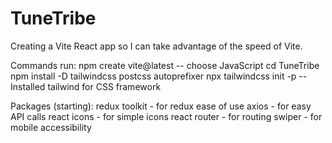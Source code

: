 # TuneTribe

Creating a Vite React app so I can take advantage of the speed of Vite. 

Commands run:
npm create vite@latest
-- choose JavaScript
cd TuneTribe
npm install -D tailwindcss postcss autoprefixer
npx tailwindcss init -p
-- Installed tailwind for CSS framework

Packages (starting): 
redux toolkit - for redux ease of use 
axios - for easy API calls
react icons - for simple icons
react router - for routing
swiper - for mobile accessibility